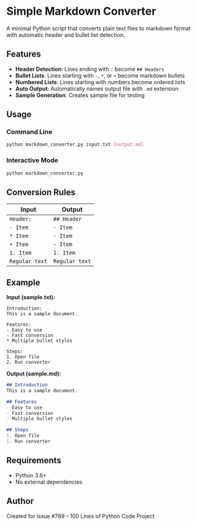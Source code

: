 # Simple Markdown Converter

A minimal Python script that converts plain text files to markdown format with automatic header and bullet list detection.

## Features

- **Header Detection**: Lines ending with `:` become `## Headers`
- **Bullet Lists**: Lines starting with `-`, `*`, or `•` become markdown bullets
- **Numbered Lists**: Lines starting with numbers become ordered lists
- **Auto Output**: Automatically names output file with `.md` extension
- **Sample Generation**: Creates sample file for testing

## Usage

### Command Line
```bash
python markdown_converter.py input.txt [output.md]
```

### Interactive Mode
```bash
python markdown_converter.py
```

## Conversion Rules

| Input | Output |
|-------|--------|
| `Header:` | `## Header` |
| `- Item` | `- Item` |
| `* Item` | `- Item` |
| `• Item` | `- Item` |
| `1. Item` | `1. Item` |
| `Regular text` | `Regular text` |

## Example

**Input (sample.txt):**
```
Introduction:
This is a sample document.

Features:
- Easy to use
- Fast conversion
* Multiple bullet styles

Steps:
1. Open file
2. Run converter
```

**Output (sample.md):**
```markdown
## Introduction
This is a sample document.

## Features
- Easy to use
- Fast conversion
- Multiple bullet styles

## Steps
1. Open file
1. Run converter
```

## Requirements

- Python 3.6+
- No external dependencies

## Author

Created for issue #789 - 100 Lines of Python Code Project